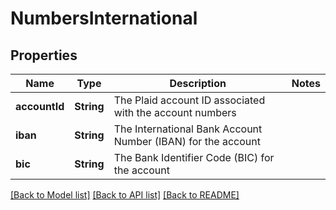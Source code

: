 # NumbersInternational

## Properties
Name | Type | Description | Notes
------------ | ------------- | ------------- | -------------
**accountId** | **String** | The Plaid account ID associated with the account numbers | 
**iban** | **String** | The International Bank Account Number (IBAN) for the account | 
**bic** | **String** | The Bank Identifier Code (BIC) for the account | 

[[Back to Model list]](../README.md#documentation-for-models) [[Back to API list]](../README.md#documentation-for-api-endpoints) [[Back to README]](../README.md)


